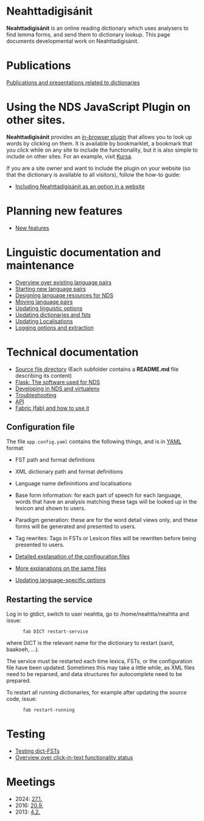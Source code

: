 # Neahttadigisánit

**Neahttadigisánit** is an online reading dictionary which uses analysers to
find lemma forms, and send them to dictionary lookup. This page documents
developmental work on Neahttadigisánit.


#  Publications
[Publications and presentations related to dictionaries](../ped/dictpublications.html)




#  Using the NDS JavaScript Plugin on other sites.


**Neahttadigisánit** provides an [in-browser plugin](http://sanit.oahpa.no/read/)
that allows you to look up words by clicking on them. It is available by
bookmarklet, a bookmark that you click while on any site to include the
functionality, but it is also simple to include on other sites. For an example,
visit [Kursa](http://kursa.oahpa.no/).


If you are a site owner and want to include the plugin on your website
(so that the dictionary is available to all visitors), follow the
how-to guide:


* [Including Neahttadigisánit as an option in a website](nds/AddingNDSPluginToOtherSites.html)


# Planning new features
* [New features](NewFeatures.html)




# Linguistic documentation and maintenance


* [Overview over existing language pairs](nds/NeahttadigisanitLanguagePairs.html)
* [Starting new language pairs](nds/StartingNewLanguagePairs.html)
* [Designing language resources for NDS](nds/DesigningResources.html)
* [Moving language pairs](nds/NDSMovingLanguagePairs.html)
* [Updating linguistic options](nds/NDSLinguisticSettings.html)
* [Updating dictionaries and fsts](nds/NDSUpdatingDictionaries.html)
* [Updating Localisations](nds/NDSLocalisations.html)
* [Logging options and extraction](nds/LogExtraction.html)


# Technical documentation


* [Source file directory](https://github.com/giellatekno/neahttadigisanit) (Each subfolder contains a **README.md** file describing its content)
* [Flask: The software used for NDS](nds/FlaskSoftware.html)
* [Developing in NDS and virtualenv](nds/NDSDeveloping.html)
* [Troubleshooting](nds/NDSTroubleshooting.html)
* [API](nds/API.html)
* [Fabric (fab) and how to use it](nds/Fabric.html)


## Configuration file


The file `app.config.yaml` contains the following things, and is in
[YAML](http://www.yaml.org/refcard.html) format:


 * FST path and format definitions
 * XML dictionary path and format definitions
 * Language name defininitions and localisations
 * Base form information: for each part of speech for each language, words
   that have an analysis matching these tags will be looked up in the lexicon
   and shown to users.
 * Paradigm generation: these are for the word detail views only, and these forms
   will be generated and presented to users.
 * Tag rewrites: Tags in FSTs or Lexicon files will be rewritten before being presented
   to users.


* [Detailed explanation of the configuration files](nds/ConfigFiles.html)
* [More explanations on the same files](nds/FilesForConfiguratingNDS.html)
* [Updating language-specific options](nds/NDSLinguisticSettings.html)


## Restarting the service


Log in to gtdict, switch to user neahtta, go to /home/neahtta/neahtta and issue:


```
      fab DICT restart-service
```


where DICT is the relevant name for the dictionary to restart (sanit, baakoeh, ...).


The service must be restarted each time lexica, FSTs, or the configuration file
have been updated. Sometimes this may take a little while, as XML files need to
be reparsed, and data structures for autocomplete need to be prepared.

To restart all running dictionaries, for example after updating the source code, issue:

```
      fab restart-running
```


# Testing
* [Testing dict-FSTs ](TestingDictFST.html)
* [Overview over click-in-text functionality status](nds/NDSProjectsInBrowsersStatistics.html)


# Meetings

* 2024: [27.1.](nds/referat/240127.html)
* 2016: [20.9.](nds/referat/160920.html) 
* 2013: [4.2.](nds/referat/130204.html) 
